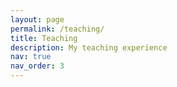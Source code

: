 ```yaml
---
layout: page
permalink: /teaching/
title: Teaching
description: My teaching experience
nav: true
nav_order: 3
---
```


